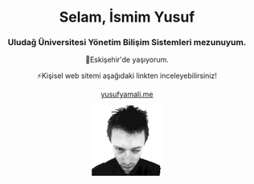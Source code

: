 
<h1 align="center">Selam, İsmim Yusuf</h1>
<h3 align="center">Uludağ Üniversitesi Yönetim Bilişim Sistemleri mezunuyum.</h3>

<p align="center">🌆Eskişehir'de yaşıyorum.</p>
<p align="center">⚡Kişisel web sitemi aşağıdaki linkten inceleyebilirsiniz!</p>
<p align="center">
<a href="https://yusufyamali.me" target="blank"><img align="center"/>yusufyamali.me</a>
</p>
  


<div align="center">
  <img src="https://github.com/yusuferdemyamali/yusuferdemyamali/blob/main/thom-yorke-radiohead.gif?raw=true" width="auto">
<div>
